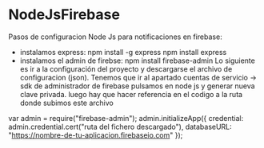 # NodeJsFirebase
Pasos de configuracion Node Js para notificaciones en firebase:
- instalamos express:
    npm install -g express
    npm install express
- instalamos el admin de firebse:
  npm install firebase-admin
Lo siguiente es ir a la configuración del proyecto y descargarse el archivo de configuracion (json).
Tenemos que ir al apartado cuentas de servicio -> sdk de administrador de firebase
pulsamos en node js y generar nueva clave privada.
luego hay que hacer referencia en el codigo a la ruta donde subimos este archivo 

var admin = require("firebase-admin");
admin.initializeApp({
credential: admin.credential.cert("ruta del fichero descargado"),
databaseURL: "https://nombre-de-tu-aplicacion.firebaseio.com"
});
